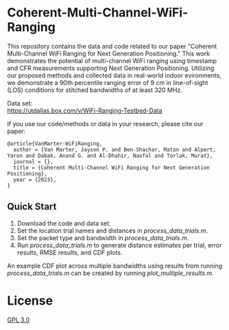 # Coherent-Multi-Channel-WiFi-Ranging

This repository contains the data and code related to our paper "Coherent Multi-Channel WiFi Ranging for Next Generation Positioning." This work demonstrates the potential of multi-channel WiFi ranging using timestamp and CFR measurements supporting Next Generation Positioning. Utilizing our proposed methods and collected data in real-world indoor evironments, we demonstrate a 90th percentile ranging error of 9 cm in line-of-sight (LOS) conditions for stitched bandwidths of at least 320 MHz.

Data set:  
https://utdallas.box.com/v/WiFi-Ranging-Testbed-Data

If you use our code/methods or data in your research, please cite our paper:  
```
@article{VanMarter-WiFiRanging,
  author = {Van Marter, Jayson P. and Ben-Shachar, Matan and Alpert, Yaron and Dabak, Anand G. and Al-Dhahir, Naofal and Torlak, Murat},
  journal = {}, 
  title = {Coherent Multi-Channel WiFi Ranging for Next Generation Positioning}, 
  year = {2023},
}
```

## Quick Start

1. Download the code and data set.
2. Set the location trial names and distances in _process_data_trials.m_.
3. Set the packet type and bandwidth in _process_data_trials.m_.
4. Run _process_data_trials.m_ to generate distance estimates per trial, error results, RMSE results, and CDF plots.

An example CDF plot across multiple bandwidths using results from running _process_data_trials.m_ can be created by running _plot_multiple_results.m_.

# License
[GPL 3.0](https://choosealicense.com/licenses/gpl-3.0/)
